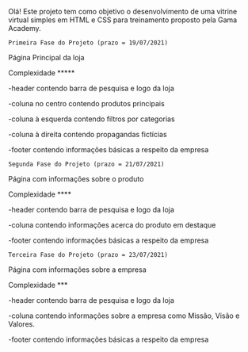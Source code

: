 Olá! Este projeto tem como objetivo o desenvolvimento de uma vitrine virtual simples em HTML e CSS para treinamento proposto pela Gama Academy.

	Primeira Fase do Projeto (prazo = 19/07/2021)
Página Principal da loja

Complexidade *****

-header contendo barra de pesquisa e logo da loja

-coluna no centro contendo produtos principais

-coluna à esquerda contendo filtros por categorias

-coluna à direita contendo propagandas fictícias

-footer contendo informações básicas a respeito da empresa



	Segunda Fase do Projeto (prazo = 21/07/2021)
Página com informações sobre o produto

Complexidade ****

-header contendo barra de pesquisa e logo da loja

-coluna contendo informações acerca do produto em destaque

-footer contendo informações básicas a respeito da empresa



	Terceira Fase do Projeto (prazo = 23/07/2021)
Página com informações sobre a empresa

Complexidade ***

-header contendo barra de pesquisa e logo da loja

-coluna contendo informações sobre a empresa como Missão, Visão e Valores.

-footer contendo informações básicas a respeito da empresa
